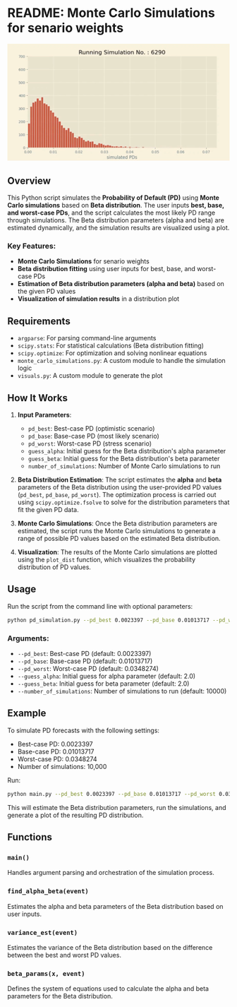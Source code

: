 
# README: Monte Carlo Simulations for senario weights


![alt text](image.png)

## Overview

This Python script simulates the **Probability of Default (PD)** using **Monte Carlo simulations** based on **Beta distribution**. The user inputs **best, base, and worst-case PDs**, and the script calculates the most likely PD range through simulations. The Beta distribution parameters (alpha and beta) are estimated dynamically, and the simulation results are visualized using a plot.

### Key Features:
- **Monte Carlo Simulations** for senario weights
- **Beta distribution fitting** using user inputs for best, base, and worst-case PDs
- **Estimation of Beta distribution parameters (alpha and beta)** based on the given PD values
- **Visualization of simulation results** in a distribution plot

## Requirements

- `argparse`: For parsing command-line arguments
- `scipy.stats`: For statistical calculations (Beta distribution fitting)
- `scipy.optimize`: For optimization and solving nonlinear equations
- `monte_carlo_simulations.py`: A custom module to handle the simulation logic
- `visuals.py`: A custom module to generate the plot

## How It Works

1. **Input Parameters**: 
   - `pd_best`: Best-case PD (optimistic scenario)
   - `pd_base`: Base-case PD (most likely scenario)
   - `pd_worst`: Worst-case PD (stress scenario)
   - `guess_alpha`: Initial guess for the Beta distribution's alpha parameter
   - `guess_beta`: Initial guess for the Beta distribution's beta parameter
   - `number_of_simulations`: Number of Monte Carlo simulations to run

2. **Beta Distribution Estimation**:
   The script estimates the **alpha** and **beta** parameters of the Beta distribution using the user-provided PD values (`pd_best`, `pd_base`, `pd_worst`). The optimization process is carried out using `scipy.optimize.fsolve` to solve for the distribution parameters that fit the given PD data.

3. **Monte Carlo Simulations**:
   Once the Beta distribution parameters are estimated, the script runs the Monte Carlo simulations to generate a range of possible PD values based on the estimated Beta distribution.

4. **Visualization**:
   The results of the Monte Carlo simulations are plotted using the `plot_dist` function, which visualizes the probability distribution of PD values.

## Usage

Run the script from the command line with optional parameters:

```bash
python pd_simulation.py --pd_best 0.0023397 --pd_base 0.01013717 --pd_worst 0.0348274 --guess_alpha 2.0 --guess_beta 2.0 --number_of_simulations 10000
```

### Arguments:
- `--pd_best`: Best-case PD (default: 0.0023397)
- `--pd_base`: Base-case PD (default: 0.01013717)
- `--pd_worst`: Worst-case PD (default: 0.0348274)
- `--guess_alpha`: Initial guess for alpha parameter (default: 2.0)
- `--guess_beta`: Initial guess for beta parameter (default: 2.0)
- `--number_of_simulations`: Number of simulations to run (default: 10000)

## Example

To simulate PD forecasts with the following settings:
- Best-case PD: 0.0023397
- Base-case PD: 0.01013717
- Worst-case PD: 0.0348274
- Number of simulations: 10,000

Run:

```bash
python main.py --pd_best 0.0023397 --pd_base 0.01013717 --pd_worst 0.0348274 --number_of_simulations 10000
```

This will estimate the Beta distribution parameters, run the simulations, and generate a plot of the resulting PD distribution.

## Functions

### `main()`
Handles argument parsing and orchestration of the simulation process.

### `find_alpha_beta(event)`
Estimates the alpha and beta parameters of the Beta distribution based on user inputs.

### `variance_est(event)`
Estimates the variance of the Beta distribution based on the difference between the best and worst PD values.

### `beta_params(x, event)`
Defines the system of equations used to calculate the alpha and beta parameters for the Beta distribution.


